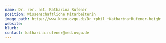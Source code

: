 ```yaml
---
name: Dr. rer. nat. Katharina Rufener
position: Wissenschaftliche Mitarbeiterin
image_path: https://www.kneu.ovgu.de/Dr_+phil_+Katharina+Rufener-height-1772-width-1181-p-1436/_/DSC_8368.JPG
website:
blurb:
contact: katharina.rufener@med.ovgu.de
---
```

